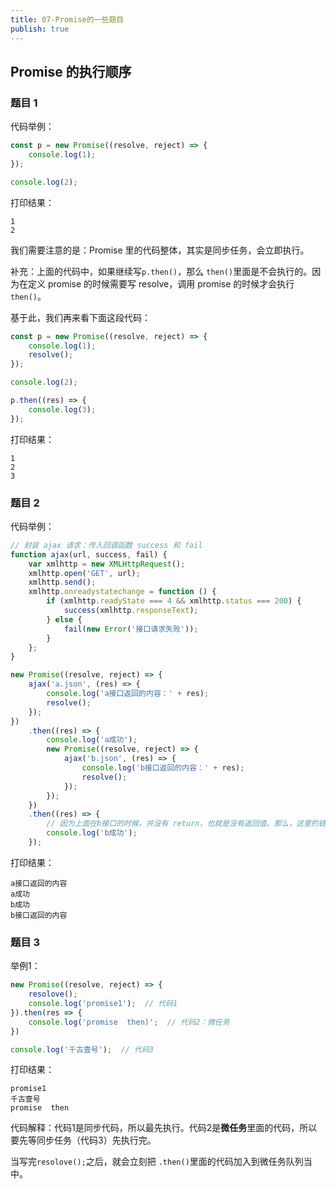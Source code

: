 ```yaml
---
title: 07-Promise的一些题目
publish: true
---
```


 


## Promise 的执行顺序

### 题目 1

代码举例：

```js
const p = new Promise((resolve, reject) => {
    console.log(1);
});

console.log(2);
```

打印结果：

```
1
2
```

我们需要注意的是：Promise 里的代码整体，其实是同步任务，会立即执行。

补充：上面的代码中，如果继续写`p.then()`，那么 `then()`里面是不会执行的。因为在定义 promise 的时候需要写 resolve，调用 promise 的时候才会执行 `then()`。

基于此，我们再来看下面这段代码：

```js
const p = new Promise((resolve, reject) => {
    console.log(1);
    resolve();
});

console.log(2);

p.then((res) => {
    console.log(3);
});
```

打印结果：

```
1
2
3
```

### 题目 2

代码举例：

```js
// 封装 ajax 请求：传入回调函数 success 和 fail
function ajax(url, success, fail) {
    var xmlhttp = new XMLHttpRequest();
    xmlhttp.open('GET', url);
    xmlhttp.send();
    xmlhttp.onreadystatechange = function () {
        if (xmlhttp.readyState === 4 && xmlhttp.status === 200) {
            success(xmlhttp.responseText);
        } else {
            fail(new Error('接口请求失败'));
        }
    };
}

new Promise((resolve, reject) => {
    ajax('a.json', (res) => {
        console.log('a接口返回的内容：' + res);
        resolve();
    });
})
    .then((res) => {
        console.log('a成功');
        new Promise((resolve, reject) => {
            ajax('b.json', (res) => {
                console.log('b接口返回的内容：' + res);
                resolve();
            });
        });
    })
    .then((res) => {
        // 因为上面在b接口的时候，并没有 return，也就是没有返回值。那么，这里的链式操作then，其实是针对一个空的 promise 对象进行then操作
        console.log('b成功');
    });
```

打印结果：

```
a接口返回的内容
a成功
b成功
b接口返回的内容
```

### 题目 3

举例1：

```js
new Promise((resolve, reject) => {
    resolove();
    console.log('promise1');  // 代码1
}).then(res => {
    console.log('promise  then)';  // 代码2：微任务
})

console.log('千古壹号');  // 代码3
```

打印结果：

```
promise1
千古壹号
promise  then
```

代码解释：代码1是同步代码，所以最先执行。代码2是**微任务**里面的代码，所以要先等同步任务（代码3）先执行完。

当写完`resolove();`之后，就会立刻把 `.then()`里面的代码加入到微任务队列当中。

